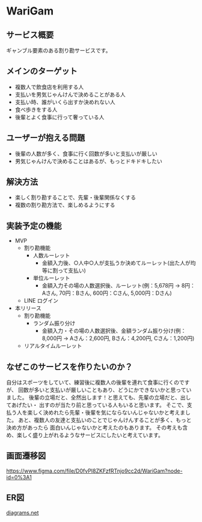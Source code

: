 # WariGam

## サービス概要

ギャンブル要素のある割り勘サービスです。

## メインのターゲット

- 複数人で飲食店を利用する人
- 支払いを男気じゃんけんで決めることがある人
- 支払い時、誰がいくら出すか決めれない人
- 食べ歩きをする人
- 後輩とよく食事に行って奢っている人

## ユーザーが抱える問題

- 後輩の人数が多く、食事に行く回数が多いと支払いが厳しい
- 男気じゃんけんで決めることはあるが、もっとドキドキしたい

## 解決方法

- 楽しく割り勘することで、先輩・後輩関係なくする
- 複数の割り勘方法で、楽しめるようにする

## 実装予定の機能

- MVP
  - 割り勘機能
    - 人数ルーレット
      - 金額入力後、○人中○人が支払うか決めてルーレット(出た人が均等に割って支払い)
    - 単位ルーレット
      - 金額入力その場の人数選択後、ルーレット(例：5,678円 → 8円：Aさん, 70円：Bさん, 600円：Cさん, 5,000円：Dさん)
  - LINE ログイン
- 本リリース
  - 割り勘機能
    - ランダム振り分け
      - 金額入力・その場の人数選択後、金額ランダム振り分け(例：8,000円 → Aさん：2,600円, Bさん：4,200円, Cさん：1,200円)
  - リアルタイムルーレット

## なぜこのサービスを作りたいのか？

自分はスポーツをしていて、練習後に複数人の後輩を連れて食事に行くのですが、
回数が多いと支払いが厳しいこともあり、どうにかできないかと思っていました。
後輩の立場だと、全然出します！と思えても、先輩の立場だと、出してあげたい・
出すのが当たり前と思っている人もいると思います。
そこで、支払う人を楽しく決めれたら先輩・後輩を気にならないんじゃないかと考えました。
あと、複数人の友達と支払いのことでじゃんけんすることが多く、もっと決め方があったら
面白いんじゃないかと考えたのもあります。
その考えも含め、楽しく盛り上がれるようなサービスにしたいと考えています。

## 画面遷移図
https://www.figma.com/file/D0fvPI8ZKFzfRTnjo9cc2d/WariGam?node-id=0%3A1

## ER図
[diagrams.net](https://viewer.diagrams.net/?tags=%7B%7D&highlight=0000ff&edit=_blank&layers=1&nav=1&title=Warigam%20Diagram.drawio#R7V3bcuI4EP0aqnYfkvKVyyMQkswMmcmQ7O7wlFKwAp6xLUeIAPn6lbFsg2WIHMzFl6qpGtSIxu4%2B6mP3EU5N7dqLGwzcyR0yoFVTJGNRU69qiiJrSp3%2B51mWvqVRb%2FqGMTYNNikyPJjvkBklZp2ZBpxuTCQIWcR0N40j5DhwRDZsAGM035z2gqzNb3XBGHKGhxGweOt%2FpkEmvrWpNCL7LTTHk%2BCb5XrLf8cGwWR2JtMJMNB8zaT2amoXI0T8V%2FaiCy0veEFcyM%2F%2Bq311d383H35dts0%2BQePFhe%2FsOs1HwlPA0CHZulZ812%2FAmrF4zaYQT9kJk2UQRXrurveSgGfP1JkSgAlLtipRA00fAaYDMTXIq7FlAXdqrqb7lolpGX2wRDMSOApGnRdzAY2Bn2tvLk17nzrzhp7zF%2Br8gR2M9zawzLFDX49oPLxv7GA4pcfSB1PCZghGjEX2DWICF2t4YRG8gciGBC%2FpFPau1mBgYKtBa7HxPMKW3GS2yTqugomA4Xkc%2Bo5yRl%2BwtKVIocqlcHf2Bh6GOxOEzXcvZxaL8XpGV%2BO5aVvAoYsDGDFTB62KwSozpmV1kYW8tDvIgVzmvUkGRu4jwGNImMFFpkNWcdA79B%2BNTFe61Gs6PdYuHcvRmP7zpmPSRc6UYIowzwekiZ5DL9kdglzm1IIvgX%2FM4u69fkaEIDsdLBRhWDAYqIIoUA8FAo0Dwf23rTCg509MYA1ouQXO2PKTtqq%2BIEpaQmYTYx3GNx74%2BKJFNJwv1qqATkzDgI54PlThfKwlQE0Zf%2BYsikpqb8Ci1cgBhC6QmWNMuaSGx%2Fn5POtcnun00%2BY5KMb%2B3M7UBSPTGff9T9ZjQNCPBYTF9oWpZwoMIXdHQEa9ogEhGpAOSAP1U9NAQxwExykO0DADf3tyQF04GUXngCaXZAfY8NxZICn168wgZY6D0lFAq6KAk1OA6P3gwSgg6LsUkQNawtkoOgfIMpfl2fnfCRwl9UUu%2B9a8qdw69Z40eH%2B%2F63%2BHrcHd60WKBV%2BV%2FQOVfVk5Yt1PRAFfEPJY9ncCvFRlPzESfLvexejNNCAuRunfM%2F2lK%2F1V7%2F8MSr9%2B6tLPN%2F8LU%2FpL2flPjATf%2BXfNEZlh%2BDTDVoGrf9Xy334TyGMCvkGvuu4kgVol34e1W7RjH07Mvl9TCTeZ6%2FfhwsiPgC%2Fz0k2RFHy5km%2FCUPD6zfl37jLU8FNAoXSMHhxGRQbZ3dClJ4OTy%2Fg638y7PjUZZKfihCCvuEDnG3re%2Ftun8yeE4%2BS%2FdAQgVxr%2BGRDAyUV8JcV1QN7Kvywu5Ra9%2FCs8zxOTWLncy5V99ktX%2FINFXhX%2FUxb%2Fo0r5yThIIevlrfqHGK%2Bqv8LrdjYyilz8UyS%2FdMVf5dGAEbIrLWcbNBpBkoIWvmgP%2F3BajsoLchWB76nlhOsiP1qOykt6RdJyVPFLqqJTuMqrduffusvy95jiUCgfofM6X0UGe97NpSeDk2s5Kt%2FRLZCWE4K84gKN79kWX8tJkf%2FSEYCW4icZFQEcigBOruVofFe3QASgid%2B3F54A%2BLbtajtusRkgBQCKzACDezJRUOt7%2FQZr7S9zMunU9eqXmakJgEORMCech56TCIP8%2FjTzg3RsB32hq3%2FiafMs74Kl7YUqt7U%2Fw%2BwXufS3H%2F9or3dfoCG7LVXqj5vN4TBpCycHhFUjzi%2FrsuIVfmJbbElCx2h7Dz%2Blw96Apv0R3QFnGXBB9JYNHOPHChXYOxUY8AFNEl7%2B8gaXejAchr7p4GqxPvMqIA24MMmvYB59PYxc0FH0IW8QfsYYw6CfSOlggsbIAVYvsqaUgKZohkdwxzzWXicBb%2B0mBkXyDlD0ylSWkhSjwIihBYj5BjfWxA6Q3ntsGsFfCWiHUZPSiAHTP3X2qQiUnCM15kiOO%2FJjwznKDN0COxROgG7pI3QfG6nB7pP8QVWXNhGmfRaq9Zgj9XBQ%2FfGmNi%2BeJsPf1o%2Fbp5v%2B9Or3UBO5Bj8kUlk9jWrocO2dLfX0k7U7Y%2BwqgtANMH4%2B0I1vDGh%2BErpNZdORrhwMuuZPQ3p1nIardDq3%2Fa8Xg5sHNwG6Y2A%2F79geWvYtIeHF346f94aPc898S0hiDqse8D47QnYui302hCSiIIsGQOIR8%2FeGOd0PshPipeoAJ0aCvyo%2B%2F9bv53aD7AmEHe2AVqbAEHJ3BGSkeERPqWkg%2BTo2GxoQvRg4GA2k2B16Zn3gD5MhLssWnQP4vZ8E0QX8BGz6lTluBmcIgdJV%2FxSP5a%2Bq%2F4Gqf8I%2BkONW%2FxTbQfNW%2FRvCySh69ec3e7oQuRZ8cmb2s%2FeUVumv7%2F%2F0%2B7Ves9Zu1ugy6um15nWtff13Hpnhg7%2FfsCdWSkcTaR7dX%2FHEgXgiabvIcYki4dn%2B%2BdwwuBvkFVnIfF%2BwWBsG9wVAkRlgMGj%2F23EevjnSXP7zAsCvzmyepVgZKZJpRfUL6VKSQ7FxyCyqWhPbOiJdtlobYmfw2e2CJx3cQ2zS6K0UqtB33MgjTFTh3HUp8rHCya7qzkbh1GIKp67FoCqqcMalUi3u6NMKJx1GfxnZnx79fWm19z8%3D)
